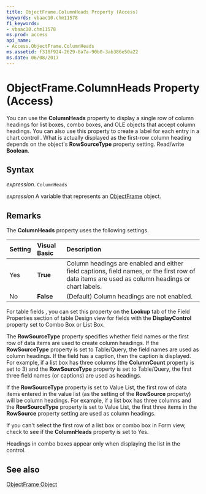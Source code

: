 ```yaml
---
title: ObjectFrame.ColumnHeads Property (Access)
keywords: vbaac10.chm11578
f1_keywords:
- vbaac10.chm11578
ms.prod: access
api_name:
- Access.ObjectFrame.ColumnHeads
ms.assetid: f318f924-2629-8a7a-90b0-3ab386e50a22
ms.date: 06/08/2017
---
```



# ObjectFrame.ColumnHeads Property (Access)

You can use the  **ColumnHeads** property to display a single row of column headings for list boxes, combo boxes, and OLE objects that accept column headings. You can also use this property to create a label for each entry in a chart control . What is actually displayed as the first-row column heading depends on the object's **RowSourceType** property setting. Read/write **Boolean**.


## Syntax

 _expression_. `ColumnHeads`

 _expression_ A variable that represents an [ObjectFrame](./Access.ObjectFrame.md) object.


## Remarks

The  **ColumnHeads** property uses the following settings.



|**Setting**|**Visual Basic**|**Description**|
|:-----|:-----|:-----|
|Yes|**True**|Column headings are enabled and either field captions, field names, or the first row of data items are used as column headings or chart labels.|
|No|**False**|(Default) Column headings are not enabled.|
For table fields , you can set this property on the  **Lookup** tab of the Field Properties section of table Design view for fields with the **DisplayControl** property set to Combo Box or List Box.

The  **RowSourceType** property specifies whether field names or the first row of data items are used to create column headings. If the **RowSourceType** property is set to Table/Query, the field names are used as column headings. If the field has a caption, then the caption is displayed. For example, if a list box has three columns (the **ColumnCount** property is set to 3) and the **RowSourceType** property is set to Table/Query, the first three field names (or captions) are used as headings.

If the  **RowSourceType** property is set to Value List, the first row of data items entered in the value list (as the setting of the **RowSource** property) will be column headings. For example, if a list box has three columns and the **RowSourceType** property is set to Value List, the first three items in the **RowSource** property setting are used as column headings.

If you can't select the first row of a list box or combo box in Form view, check to see if the  **ColumnHeads** property is set to Yes.

Headings in combo boxes appear only when displaying the list in the control.


## See also


[ObjectFrame Object](Access.ObjectFrame.md)

